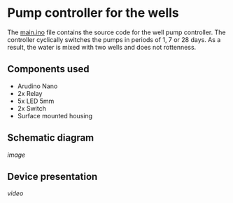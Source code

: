 # Pump controller for the wells

The [main.ino](main.ino) file contains the source code for the well pump controller. The controller cyclically switches the pumps in periods of 1, 7 or 28 days. As a result, the water is mixed with two wells and does not rottenness.

Components used
---------------

* Arudino Nano
* 2x Relay
* 5x LED 5mm
* 2x Switch
* Surface mounted housing

Schematic diagram
-----------------

_image_

Device presentation
-------------------

_video_
